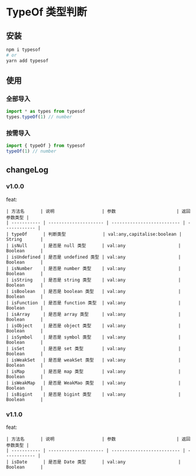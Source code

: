# TypeOf 类型判断

## 安装

```bash
npm i typesof
# or
yarn add typesof
```

## 使用

### 全部导入

```js
import * as types from typesof
types.typeOf(1) // number
```

### 按需导入

```js
import { typeOf } from typesof
typeOf(1) // number
```

## changeLog

### v1.0.0

feat:

    | 方法名      | 说明                  | 参数                       | 返回参数类型 |
    | ----------- | --------------------- | -------------------------- | ------------ |
    | typeOf      | 判断类型              | val:any,capitalise:boolean | String       |
    | isNull      | 是否是 null 类型      | val:any                    | Boolean      |
    | isUndefined | 是否是 undefined 类型 | val:any                    | Boolean      |
    | isNumber    | 是否是 number 类型    | val:any                    | Boolean      |
    | isString    | 是否是 string 类型    | val:any                    | Boolean      |
    | isBoolean   | 是否是 boolean 类型   | val:any                    | Boolean      |
    | isFunction  | 是否是 function 类型  | val:any                    | Boolean      |
    | isArray     | 是否是 array 类型     | val:any                    | Boolean      |
    | isObject    | 是否是 object 类型    | val:any                    | Boolean      |
    | isSymbol    | 是否是 symbol 类型    | val:any                    | Boolean      |
    | isSet       | 是否是 set 类型       | val:any                    | Boolean      |
    | isWeakSet   | 是否是 weakSet 类型   | val:any                    | Boolean      |
    | isMap       | 是否是 map 类型       | val:any                    | Boolean      |
    | isWeakMap   | 是否是 WeakMao 类型   | val:any                    | Boolean      |
    | isBigint    | 是否是 bigint 类型    | val:any                    | Boolean      |

### v1.1.0

feat:

    | 方法名      | 说明                  | 参数                       | 返回参数类型 |
    | ----------- | --------------------- | -------------------------- | ------------ |
    | isDate      | 是否是 Date 类型      | val:any                    | Boolean      |
